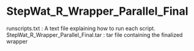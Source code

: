 # StepWat_R_Wrapper_Parallel_Final
runscripts.txt : A text file explaining how to run each script.
StepWat_R_Wrapper_Parallel_Final.tar : tar file containing the finalized wrapper
